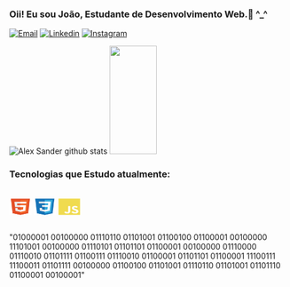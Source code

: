 ### Oii! Eu sou João, Estudante de Desenvolvimento Web.👋 ^_^

[![Email](https://img.shields.io/badge/Gmail-D14836?style=for-the-badge&logo=gmail&logoColor=white)](https://joaoemanuelmbs@gmail.com)
[![Linkedin](https://img.shields.io/badge/LinkedIn-0077B5?style=for-the-badge&logo=linkedin&logoColor=white)](https://www.linkedin.com/in/joão-emanuel-584365290)
[![Instagram](https://img.shields.io/badge/Instagram-E4405F?style=for-the-badge&logo=instagram&logoColor=white)](https://instagram.com/joaoo_em)

<p>
<img width="49%" height="195px" src="https://github-readme-stats.vercel.app/api?username=AlexSan369&show_icons=true&count_private=true&hide_border=true&title_color=00bfbf&icon_color=00bfbf&text_color=c9d1d9&bg_color=0d1117" alt="Alex Sander github stats" /> 
<img width="41%" height="195px" src="https://github-readme-stats.vercel.app/api/top-langs/?username=joao-emanuel-melo&layout=compact&hide_border=true&title_color=00bfbf&text_color=00bfbf&bg_color=0d1117" />
</p>

<h3>Tecnologias que Estudo atualmente:</h3>
<div style="display: inline_block"><br>
  <img align="center" alt="Rafa-HTML" height="30" width="40" src="https://raw.githubusercontent.com/devicons/devicon/master/icons/html5/html5-original.svg">
  <img align="center" alt="Rafa-CSS" height="30" width="40" src="https://raw.githubusercontent.com/devicons/devicon/master/icons/css3/css3-original.svg">
  <img align="center" alt="Rafa-Js" height="30" width="40" src="https://raw.githubusercontent.com/devicons/devicon/master/icons/javascript/javascript-plain.svg">
</div>
<br>
<p>
  "01000001 00100000 01110110 01101001 01100100 01100001 00100000 11101001 00100000 01110101 01101101 01100001 00100000 01110000 01110010 01101111 01100111 01110010 01100001 01101101 01100001 11100111 11100011 01101111 00100000 01100100 01101001 01110110 01101001 01101110 01100001 00100001"
</p>
